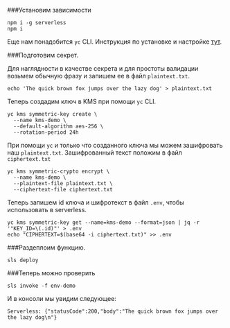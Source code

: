 ###Установим зависимости

```shell
npm i -g serverless
npm i
```
Еще нам понадобится `yc` CLI. Инструкция по установке и настройке [тут](https://cloud.yandex.ru/docs/cli/quickstart).

###Подготовим секрет.

Для наглядности в качестве секрета и для простоты валидации возьмем обычную фразу и запишем ее в файл `plaintext.txt`.
```shell
echo 'The quick brown fox jumps over the lazy dog' > plaintext.txt
```

Теперь создадим ключ в KMS при помощи `yc` CLI. 

```shell
yc kms symmetric-key create \
  --name kms-demo \
  --default-algorithm aes-256 \
  --rotation-period 24h 
```

При помощи `yc` и только что созданного ключа мы можем зашифровать наш `plaintext.txt`.
Зашифрованный текст положим в файл `ciphertext.txt`

```shell
yc kms symmetric-crypto encrypt \
  --name kms-demo \
  --plaintext-file plaintext.txt \
  --ciphertext-file ciphertext.txt
```

Теперь запишем id ключа и шифротекст в файл `.env`, чтобы использовать в serverless.

```shell
yc kms symmetric-key get --name=kms-demo --format=json | jq -r '"KEY_ID=\(.id)"' > .env
echo "CIPHERTEXT=$(base64 -i ciphertext.txt)" >> .env
```

###Раздеплоим функцию.

```shell
sls deploy
```

###Теперь можно проверить
```shell
sls invoke -f env-demo
```

И в консоли мы увидим следующее:

```
Serverless: {"statusCode":200,"body":"The quick brown fox jumps over the lazy dog\n"}
```